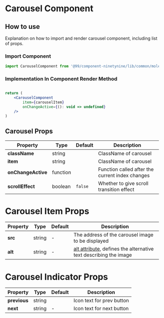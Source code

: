 # Carousel Component

## How to use
Explanation on how to import and render carousel component, including list of props.

### Import Component

```jsx
import CarouselComponent from '@99/component-ninetynine/lib/common/molecules/carousel/carousel.component'
```

### Implementation In Component Render Method
```jsx

return (
    <CarouselComponent
        item={carouselItem}
        onChangeActive={(): void => undefined}
    />
)
```

## Carousel Props

| Property | Type | Default | Description |
|-------|-----------|---------|-----------|
|**className**|string||ClassName of carousel|
|**item**|string||ClassName of carousel|
|**onChangeActive**|function||Function called after the current index changes|
|**scrollEffect**|boolean|`false`|Whether to give scroll transition effect|

# Carousel Item Props

| Property | Type | Default | Description |
|-------|-----------|---------|-----------|
|**src**|string|-|The address of the carousel image to be displayed|
|**alt**|string|-|[alt attribute](https://developer.mozilla.org/en-US/docs/Web/HTML/Element/img), defines the alternative text describing the image|

# Carousel Indicator Props

| Property | Type | Default | Description |
|-------|-----------|---------|-----------|
|**previous**|string||Icon text for prev button|
|**next**|string|-|Icon text for next button|